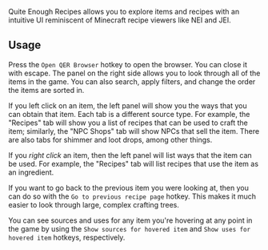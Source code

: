 Quite Enough Recipes allows you to explore items and recipes with an intuitive UI reminiscent of
Minecraft recipe viewers like NEI and JEI.

## Usage
Press the `Open QER Browser` hotkey to open the browser. You can close it with escape. The panel on
the right side allows you to look through all of the items in the game. You can also search, apply
filters, and change the order the items are sorted in.

If you left click on an item, the left panel will show you the ways that you can obtain that item.
Each tab is a different source type. For example, the "Recipes" tab will show you a list of recipes
that can be used to craft the item; similarly, the "NPC Shops" tab will show NPCs that sell the
item. There are also tabs for shimmer and loot drops, among other things.

If you *right click* an item, then the left panel will list ways that the item can be used. For
example, the "Recipes" tab will list recipes that use the item as an ingredient.

If you want to go back to the previous item you were looking at, then you can do so with the `Go to
previous recipe page` hotkey. This makes it much easier to look through large, complex crafting
trees.

You can see sources and uses for any item you're hovering at any point in the game by using the
`Show sources for hovered item` and `Show uses for hovered item` hotkeys, respectively.

